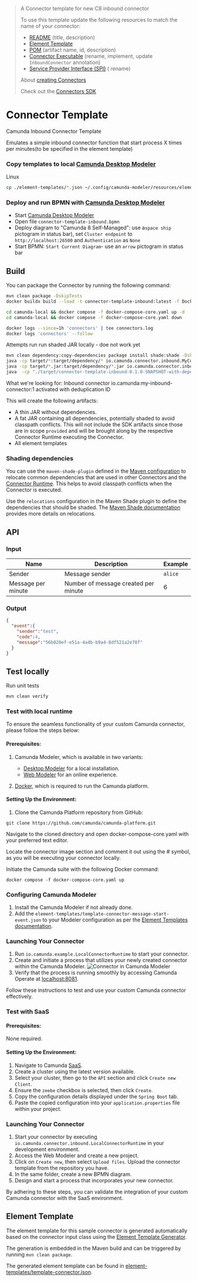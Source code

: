 > A Connector template for new C8 inbound connector
>
> To use this template update the following resources to match the name of your connector:
>
> * [README](./README.md) (title, description)
> * [Element Template](./element-templates/template-connector-message-start-event.json)
> * [POM](./pom.xml) (artifact name, id, description)
> * [Connector Executable](src/main/java/io/camunda/connector/inbound/MyConnectorExecutable.java) (rename, implement,
    update
    `InboundConnector` annotation)
> * [Service Provider Interface (SPI)](./src/main/resources/META-INF/services/io.camunda.connector.api.inbound.InboundConnectorExecutable) (
    rename)
>
>
> About [creating Connectors](https://docs.camunda.io/docs/components/connectors/custom-built-connectors/connector-sdk/#creating-a-custom-connector)
>
> Check out the [Connectors SDK](https://github.com/camunda/connectors)

# Connector Template

Camunda Inbound Connector Template

Emulates a simple inbound connector function that start process X times per minutes(to be specified in the element
template)

### Copy templates to local [Camunda Desktop Modeler](https://camunda.com/download/modeler/)

Linux
```bash
cp ./element-templates/*.json ~/.config/camunda-modeler/resources/element-templates/
```

### Deploy and run BPMN with [Camunda Desktop Modeler](https://camunda.com/download/modeler/)

- Start [Camunda Desktop Modeler](https://camunda.com/download/modeler/)
- Open file `connector-template-inbound.bpmn`
- Deploy diagram to "Camunda 8 Self-Managed": use a`space ship` pictogram in status bar), set `Cluster endpoint` to `http://localhost:26500` and `Authentication` as `None`
- Start BPMN: `Start Current Diagram`- use an `arrow` pictogram in status bar


## Build

You can package the Connector by running the following command:

```bash
mvn clean package -DskipTests
docker buildx build --load -t connector-template-inbound:latest -f Dockerfile .

cd camunda-local && docker compose -f docker-compose-core.yaml up -d
cd camunda-local && docker compose -f docker-compose-core.yaml down

docker logs --since=1h 'connectors' | tee connectors.log
docker logs 'connectors' --follow
```

Attempts run run shaded JAR locally - doe not work yet

```bash
mvn clean dependency:copy-dependencies package install shade:shade -DskipTests
java -cp target/*:target/dependency/* io.camunda.connector.inbound.MyConnectorExecutable 
java -cp target/*.jar:target/dependency/*.jar io.camunda.connector.inbound.LocalConnectorRuntime 
java  -cp "./target/connector-template-inbound-0.1.0-SNAPSHOT-with-dependencies.jar:/target/dependency/*" "io.camunda.connector.runtime.app.ConnectorRuntimeApplication"
```

What we're looking for: Inbound connector io.camunda:my-inbound-connector:1 activated with deduplication ID

This will create the following artifacts:

- A thin JAR without dependencies.
- A fat JAR containing all dependencies, potentially shaded to avoid classpath conflicts. This will not include the SDK
  artifacts since those are in scope `provided` and will be brought along by the respective Connector Runtime executing
  the Connector.
- All element templates

### Shading dependencies

You can use the `maven-shade-plugin` defined in the [Maven configuration](./pom.xml) to relocate common dependencies
that are used in other Connectors and
the [Connector Runtime](https://github.com/camunda/connectors).
This helps to avoid classpath conflicts when the Connector is executed.

Use the `relocations` configuration in the Maven Shade plugin to define the dependencies that should be shaded.
The [Maven Shade documentation](https://maven.apache.org/plugins/maven-shade-plugin/examples/class-relocation.html)
provides more details on relocations.

## API

### Input

| Name               | Description                          | Example |
|--------------------|--------------------------------------|---------|
| Sender             | Message sender                       | `alice` |
| Message per minute | Number of message created per minute | 6       |

### Output

```json
{
  "event":{
    "sender":"test",
    "code":4,
    "message":"56b020ef-e51a-4a4b-b9a4-8df521a2e78f"
  }
}
```

## Test locally

Run unit tests

```bash
mvn clean verify
```

### Test with local runtime

To ensure the seamless functionality of your custom Camunda connector, please follow the steps below:

#### Prerequisites:

1. Camunda Modeler, which is available in two variants:
    - [Desktop Modeler](https://camunda.com/download/modeler/) for a local installation.
    - [Web Modeler](https://camunda.com/download/modeler/) for an online experience.

2. [Docker](https://www.docker.com/products/docker-desktop), which is required to run the Camunda platform.

#### Setting Up the Environment:

1. Clone the Camunda Platform repository from GitHub:

```shell
git clone https://github.com/camunda/camunda-platform.git
```

Navigate to the cloned directory and open docker-compose-core.yaml with your preferred text editor.

Locate the connector image section and comment it out using the # symbol, as you will be executing your connector
locally.

Initiate the Camunda suite with the following Docker command:

```shell
docker compose -f docker-compose-core.yaml up
```

### Configuring Camunda Modeler

1. Install the Camunda Modeler if not already done.
2. Add the `element-templates/template-connector-message-start-event.json` to your Modeler configuration as per
   the [Element Templates documentation](https://docs.camunda.io/docs/components/modeler/desktop-modeler/element-templates/configuring-templates/).



### Launching Your Connector

1. Run `io.camunda.example.LocalConnectorRuntime` to start your connector.
2. Create and initiate a process that utilizes your newly created connector within the Camunda Modeler. ![Connector in Camunda Modeler](img/img.png)
3. Verify that the process is running smoothly by accessing Camunda Operate at [localhost:8081](http://localhost:8081).

Follow these instructions to test and use your custom Camunda connector effectively.

### Test with SaaS

#### Prerequisites:

None required.

#### Setting Up the Environment:

1. Navigate to Camunda [SaaS](https://console.camunda.io).
2. Create a cluster using the latest version available.
3. Select your cluster, then go to the `API` section and click `Create new Client`.
4. Ensure the `zeebe` checkbox is selected, then click `Create`.
5. Copy the configuration details displayed under the `Spring Boot` tab.
6. Paste the copied configuration into your `application.properties` file within your project.

### Launching Your Connector

1. Start your connector by executing `io.camunda.connector.inbound.LocalConnectorRuntime` in your development
   environment.
2. Access the Web Modeler and create a new project.
3. Click on `Create new`, then select `Upload files`. Upload the connector template from the repository you have.
4. In the same folder, create a new BPMN diagram.
5. Design and start a process that incorporates your new connector.

By adhering to these steps, you can validate the integration of your custom Camunda connector with the SaaS environment.

## Element Template

The element template for this sample connector is generated automatically based on the connector
input class using
the [Element Template Generator](https://github.com/camunda/connectors/tree/main/element-template-generator/core).

The generation is embedded in the Maven build and can be triggered by running `mvn clean package`.

The generated element template can be found
in [element-templates/template-connector.json](./element-templates/template-connector-message-start-event.json).
